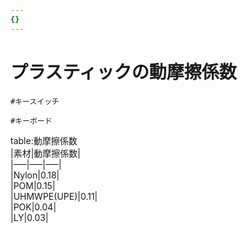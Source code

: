 ```yaml
---
{}
---
```

# プラスティックの動摩擦係数

`#キースイッチ`

`#キーボード`

table:動摩擦係数  
|素材|動摩擦係数|  
|—–|—–|—–|  
|Nylon|0.18|  
|POM|0.15|  
|UHMWPE(UPE)|0.11|  
|POK|0.04|  
|LY|0.03|